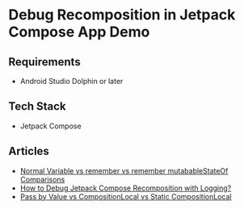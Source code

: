 # Debug Recomposition in Jetpack Compose App Demo

## Requirements
- Android Studio Dolphin or later

## Tech Stack 
- Jetpack Compose

## Articles
- [Normal Variable vs remember vs remember mutabableStateOf Comparisons](https://vtsen.hashnode.dev/normal-variable-vs-remember-vs-remember-mutabablestateof-comparisons)
- [How to Debug Jetpack Compose Recomposition with Logging?](https://vtsen.hashnode.dev/how-to-debug-jetpack-compose-recomposition-with-logging)
- [Pass by Value vs CompositionLocal vs Static CompositionLocal](https://vtsen.hashnode.dev/pass-by-value-vs-compositionlocal-vs-static-compositionlocal)
